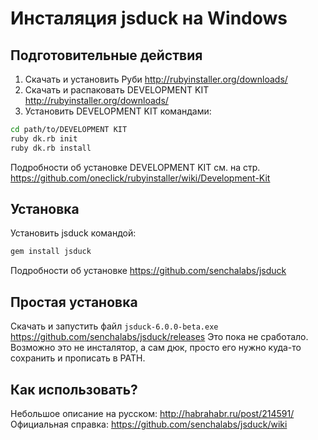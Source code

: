 Инсталяция jsduck на Windows
============================

Подготовительные действия
-------------------------

1. Скачать и установить Руби http://rubyinstaller.org/downloads/
2. Скачать и распаковать DEVELOPMENT KIT http://rubyinstaller.org/downloads/
3. Установить DEVELOPMENT KIT командами:
```bash
cd path/to/DEVELOPMENT KIT
ruby dk.rb init 
ruby dk.rb install
```
Подробности об установке DEVELOPMENT KIT см. на стр. https://github.com/oneclick/rubyinstaller/wiki/Development-Kit

Установка
----------

Установить jsduck командой:
```bash
gem install jsduck
```
Подробности об установке https://github.com/senchalabs/jsduck

Простая установка
-----------------
Скачать и запустить файл `jsduck-6.0.0-beta.exe` https://github.com/senchalabs/jsduck/releases
Это пока не сработало. Возможно это не инсталятор, а сам дюк, просто его нужно куда-то сохранить и прописать в PATH.

Как использовать?
-----------------

Небольшое описание на русском: http://habrahabr.ru/post/214591/  
Официальная справка: https://github.com/senchalabs/jsduck/wiki
